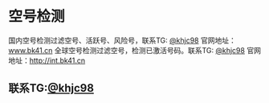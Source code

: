 # 空号检测
国内空号检测过滤空号、活跃号、风险号，联系TG: [@khjc98](https://t.me/khjc98) 官网地址：www.bk41.cn 全球空号检测过滤空号，检测已激活号码。联系TG: [@khjc98](https://t.me/khjc98) 官网地址：http://int.bk41.cn

## 联系TG:[@khjc98](https://t.me/khjc98)

